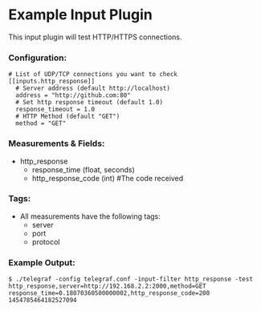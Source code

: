 # Example Input Plugin

This input plugin will test HTTP/HTTPS connections.

### Configuration:

```
# List of UDP/TCP connections you want to check
[[inputs.http_response]]
  # Server address (default http://localhost)
  address = "http://github.com:80"
  # Set http response timeout (default 1.0)
  response_timeout = 1.0
  # HTTP Method (default "GET")
  method = "GET"
```

### Measurements & Fields:

- http_response
    - response_time (float, seconds)
    - http_response_code (int) #The code received

### Tags:

- All measurements have the following tags:
    - server
    - port
    - protocol

### Example Output:

```
$ ./telegraf -config telegraf.conf -input-filter http_response -test
http_response,server=http://192.168.2.2:2000,method=GET response_time=0.18070360500000002,http_response_code=200 1454785464182527094
```
